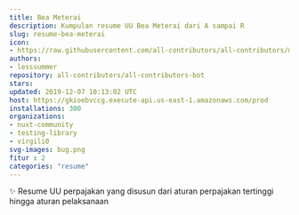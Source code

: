 ```yaml
---
title: Bea Meterai
description: Kumpulan resume UU Bea Meterai dari A sampai R
slug: resume-bea-meterai
icon:
- https://raw.githubusercontent.com/all-contributors/all-contributors/master/docs/assets/bot-usage.png
authors:
- lesssummer
repository: all-contributors/all-contributors-bot
stars: 
updated: 2019-12-07 10:13:02 UTC
host: https://gkioebvccg.execute-api.us-east-1.amazonaws.com/prod
installations: 300
organizations:
- nuxt-community
- testing-library
- virgili0
svg-images: bug.png
fitur : 2
categories: "resume"
---
```


✨ Resume UU perpajakan yang disusun dari aturan perpajakan tertinggi hingga aturan pelaksanaan